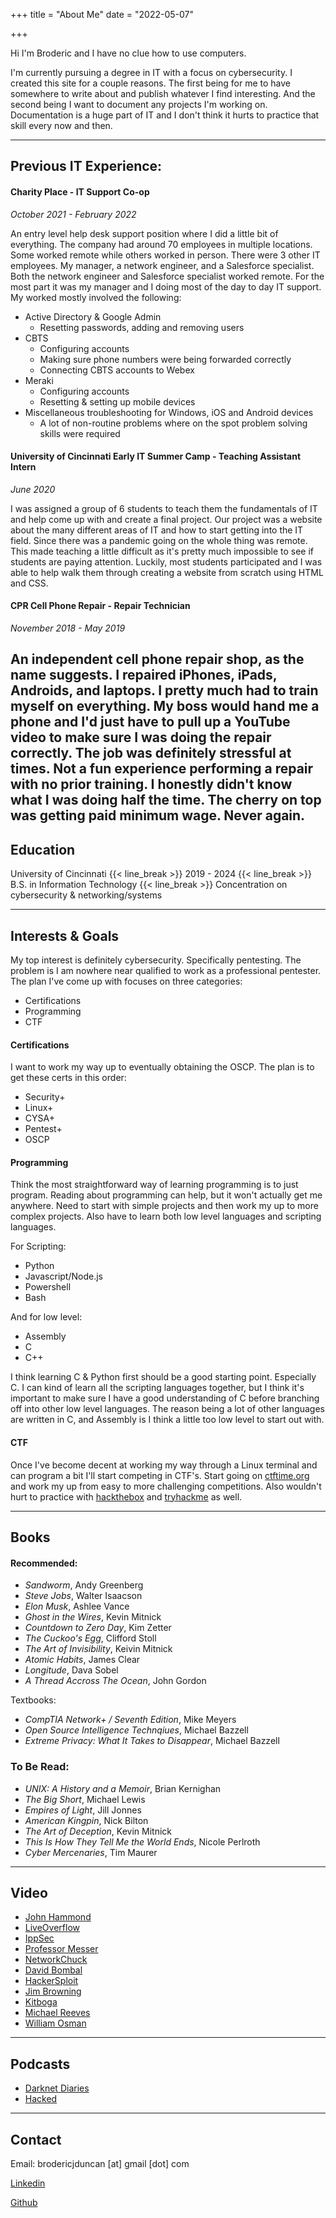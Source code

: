 +++
title = "About Me"
date = "2022-05-07"

+++

Hi I'm Broderic and I have no clue how to use computers. 

I'm currently pursuing a degree in IT with a focus on cybersecurity. I created this site for a couple reasons. The first being for me to have somewhere to write about and publish whatever I find interesting. And the second being I want to document any projects I'm working on. Documentation is a huge part of IT and I don't think it hurts to practice that skill every now and then.

---

## Previous IT Experience:

#### Charity Place - IT Support Co-op 

*October 2021 - February 2022*

An entry level help desk support position where I did a little bit of everything. The company had around 70 employees in multiple locations. Some worked remote while others worked in person. There were 3 other IT employees. My manager, a network engineer, and a Salesforce specialist. Both the network engineer and Salesforce specialist worked remote. For the most part it was my manager and I doing most of the day to day IT support. My worked mostly involved the following: 



* Active Directory & Google Admin
	* Resetting passwords, adding and removing users
* CBTS
	* Configuring accounts 
	* Making sure phone numbers were being forwarded correctly
	* Connecting CBTS accounts to Webex
* Meraki
	* Configuring accounts
	* Resetting & setting up mobile devices 
* Miscellaneous troubleshooting for Windows, iOS and Android devices
	* A lot of non-routine problems where on the spot problem solving skills were required

#### University of Cincinnati Early IT Summer Camp - Teaching Assistant Intern

*June 2020*

I was assigned a group of 6 students to teach them the fundamentals of IT and help come up with and create a final project. Our project was a website about the many different areas of IT and how to start getting into the IT field. Since there was a pandemic going on the whole thing was remote. This made teaching a little difficult as it's pretty much impossible to see if students are paying attention. Luckily, most students participated and I was able to help walk them through creating a website from scratch using HTML and CSS.

#### CPR Cell Phone Repair - Repair Technician

*November 2018 - May 2019*

An independent cell phone repair shop, as the name suggests. I repaired iPhones, iPads, Androids, and laptops. I pretty much had to train myself on everything. My boss would hand me a phone and I'd just have to pull up a YouTube video to make sure I was doing the repair correctly. The job was definitely stressful at times. Not a fun experience performing a repair with no prior training. I honestly didn't know what I was doing half the time. The cherry on top was getting paid minimum wage. Never again. 
---

## Education

University of Cincinnati {{< line_break >}}
2019 - 2024 {{< line_break >}}
B.S. in Information Technology {{< line_break >}}
Concentration on cybersecurity & networking/systems

---

## Interests & Goals

My top interest is definitely cybersecurity. Specifically pentesting. The problem is I am nowhere near qualified to work as a professional pentester. The plan I've come up with focuses on three categories:

* Certifications
* Programming
* CTF

#### Certifications 

I want to work my way up to eventually obtaining the OSCP. The plan is to get these certs in this order:

* Security+
* Linux+
* CYSA+
* Pentest+
* OSCP

#### Programming

Think the most straightforward way of learning programming is to just program. Reading about programming can help, but it won't actually get me anywhere. Need to start with simple projects and then work my up to more complex projects. Also have to learn both low level languages and scripting languages. 

For Scripting:

* Python
* Javascript/Node.js
* Powershell
* Bash

And for low level:

* Assembly
* C
* C++

I think learning C & Python first should be a good starting point. Especially C. I can kind of learn all the scripting languages together, but I think it's important to make sure I have a good understanding of C before branching off into other low level languages. The reason being a lot of other languages are written in C, and Assembly is I think a little too low level to start out with.

#### CTF

Once I've become decent at working my way through a Linux terminal and can program a bit I'll start competing in CTF's. Start going on [ctftime.org](https://ctftime.org) and work my up from easy to more challenging competitions. Also wouldn't hurt to practice with [hackthebox](https://hackthebox.com) and [tryhackme](https://tryhackme.com) as well.


---

## Books

#### Recommended:

* *Sandworm*, Andy Greenberg
* *Steve Jobs*, Walter Isaacson
* *Elon Musk*, Ashlee Vance
* *Ghost in the Wires*, Kevin Mitnick
* *Countdown to Zero Day*, Kim Zetter
* *The Cuckoo's Egg*, Clifford Stoll
* *The Art of Invisibility*, Keivin Mitnick
* *Atomic Habits*, James Clear
* *Longitude*, Dava Sobel
* *A Thread Accross The Ocean*, John Gordon

Textbooks:

* *CompTIA Network+ / Seventh Edition*, Mike Meyers
* *Open Source Intelligence Technqiues*, Michael Bazzell
* *Extreme Privacy: What It Takes to Disappear*, Michael Bazzell

### To Be Read: 

* *UNIX: A History and a Memoir*, Brian Kernighan
* *The Big Short*, Michael Lewis
* *Empires of Light*, Jill Jonnes
* *American Kingpin*, Nick Bilton
* *The Art of Deception*, Kevin Mitnick
* *This Is How They Tell Me the World Ends*, Nicole Perlroth
* *Cyber Mercenaries*, Tim Maurer


---

## Video

* [John Hammond](https://www.youtube.com/c/JohnHammond010)
* [LiveOverflow](https://www.youtube.com/channel/UClcE-kVhqyiHCcjYwcpfj9w)
* [IppSec](https://www.youtube.com/channel/UCa6eh7gCkpPo5XXUDfygQQA)
* [Professor Messer](https://www.youtube.com/c/professormesser)
* [NetworkChuck](https://www.youtube.com/c/NetworkChuck)
* [David Bombal](https://www.youtube.com/c/DavidBombal)
* [HackerSploit](https://www.youtube.com/c/HackerSploit)
* [Jim Browning](https://www.youtube.com/c/JimBrowning)
* [Kitboga](https://www.youtube.com/c/KitbogaShow)
* [Michael Reeves](https://www.youtube.com/c/MichaelReeves)
* [William Osman](https://www.youtube.com/c/williamosman)

---

## Podcasts

* [Darknet Diaries](https://darknetdiaries.com)
* [Hacked](https://pca.st/hacked)

---

## Contact

Email: brodericjduncan [at] gmail [dot] com

[Linkedin](https://www.linkedin.com/in/dontputnamehere/)

[Github](https://github.com/have-no-clue-what-im-doing)